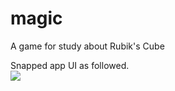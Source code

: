 # magic
A game for study about Rubik's Cube

Snapped app UI as followed.
<br/>
<image src="boxsnap.png"/>
<br/>
